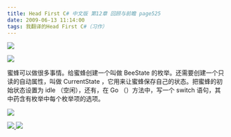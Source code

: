 ```yaml
---
title: Head First C# 中文版 第12章 回顾与前瞻 page525
date: 2009-06-13 11:14:00
tags: 我翻译的Head First C#（习作）
---
```

![](https://p-blog.csdn.net/images/p_blog_csdn_net/cuipengfei1/EntryImages/20090613/2009-06-13_10-53-06.jpg)

![](https://p-blog.csdn.net/images/p_blog_csdn_net/cuipengfei1/EntryImages/20090613/2009-06-13_11-05-14.jpg)

蜜蜂可以做很多事情。给蜜蜂创建一个叫做  BeeState  的枚举。还需要创建一个只读的自动属性，叫做  CurrentState
，它用来让蜜蜂保存自己的状态。把蜜蜂的初始状态设置为  idle  （空闲），还有，在  Go  （）方法中，写一个  switch
语句，其中药含有枚举中每个枚举项的选项。

  

![](https://p-blog.csdn.net/images/p_blog_csdn_net/cuipengfei1/EntryImages/20090613/2009-06-13_11-09-19.jpg)



[ ![](https://profile.csdnimg.cn/5/2/5/3_cuipengfei1)
![](https://g.csdnimg.cn/static/user-reg-year/1x/11.png)
](https://blog.csdn.net/cuipengfei1)





